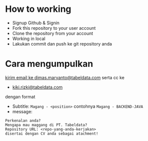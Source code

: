 # How to working

- Signup Github & Signin
- Fork this repository to your user account
- Clone the repository from your account
- Working in local
- Lakukan commit dan push ke git repository anda

# Cara mengumpulkan

<a href="mailto:dimas.maryanto@tabeldata.com">kirim email ke dimas.maryanto@tabeldata.com</a>
serta cc ke
- kiki.rizki@tabeldata.com

dengan format
- Subtitle: `Magang - <position>` contohnya `Magang - BACKEND-JAVA`
- message: 

```text
Perkenalan anda?
Mengapa mau maggang di PT. Tabeldata?
Repository URL: <repo-yang-anda-kerjakan>
disertai dengan CV anda sebagai atachment!
```